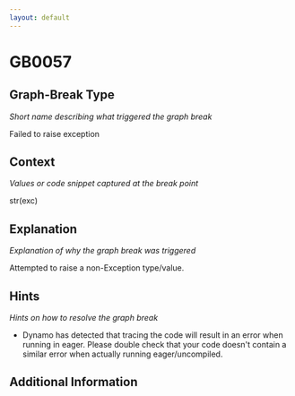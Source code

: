 ```yaml
---
layout: default
---
```

# GB0057

## Graph-Break Type
*Short name describing what triggered the graph break*

Failed to raise exception

## Context
*Values or code snippet captured at the break point*

str(exc)

## Explanation
*Explanation of why the graph break was triggered*

Attempted to raise a non-Exception type/value.

## Hints
*Hints on how to resolve the graph break*

- Dynamo has detected that tracing the code will result in an error when running in eager. Please double check that your code doesn't contain a similar error when actually running eager/uncompiled.


## Additional Information

<!-- ADDITIONAL INFORMATION START - Add custom information below this line -->

<!-- ADDITIONAL INFORMATION END -->

